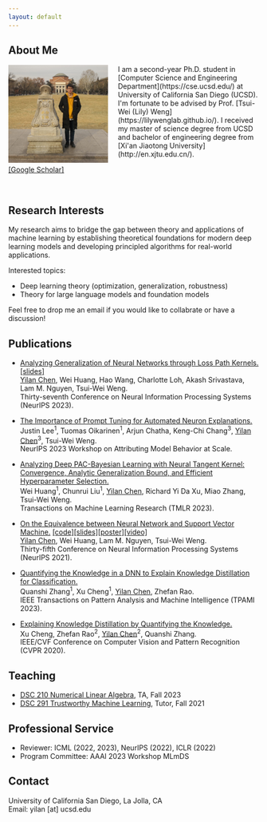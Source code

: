 ```yaml
---
layout: default
---
```



<!-- later try:
https://david-abel.github.io/index.html -->



## About Me

<!-- <figure>
<img src="/images/chenyilan.jpg" align="left" width="200px" style="margin-right:20px" alt="Yilan's picture" title="2019 at Beijing."/>
<figcaption>2019 at Beijing.</figcaption>
</figure> -->

<img src="/images/chenyilan.JPG" align="left" width="200px" style="margin-right:20px" alt="Yilan's picture" title="Yilan."/>
I am a second-year Ph.D. student in [Computer Science and Engineering Department](https://cse.ucsd.edu/) at University of California San Diego (UCSD). I'm fortunate to be advised by Prof. [Tsui-Wei (Lily) Weng](https://lilywenglab.github.io/). 
<!-- Before that, I spent some time as a research intern at [University of Technology Sydney](https://www.uts.edu.au/), advised by Prof. [Richard Xu](https://www.uts.edu.au/staff/yida.xu) and [Shanghai Jiao Tong University](http://en.sjtu.edu.cn/), advised by Prof. [Quanshi Zhang](http://qszhang.com/).  -->
I received my master of science degree from UCSD and bachelor of engineering degree from [Xi'an Jiaotong University](http://en.xjtu.edu.cn/). 
<!-- Here is my [CV](/files/CV_Yilan_Chen.pdf).  -->

[[Google Scholar]](https://scholar.google.com/citations?user=6wmzpRIAAAAJ&hl=en) 
<!-- [[Zhihu]](https://scholar.google.com/citations?user=6wmzpRIAAAAJ&hl=en) -->


<br clear="left"/>







## Research Interests


<!-- I am interested in theoretical machine learning and its applications, especially  -->
<!-- My current research interests are theoretical machine learning and its applications, with a focus on deep learning theory (optimization, generalization, and robustness). My research goal is to establish theoretical foundations for modern deep learning models and develop principled algorithms for real-world applications. -->

My research aims to bridge the gap between theory and applications of machine learning by establishing theoretical foundations for modern deep learning models and developing principled algorithms for real-world applications.

Interested topics: 
- Deep learning theory (optimization, generalization, robustness)
- Theory for large language models and foundation models

Feel free to drop me an email if you would like to collabrate or have a discussion!
<!-- - Reinforcement learning theory -->




## Publications
- [Analyzing Generalization of Neural Networks through Loss Path Kernels.](https://openreview.net/pdf?id=8Ba7VJ7xiM) [[slides]](/files/LPK.pdf)<br>
<u>Yilan Chen</u>, Wei Huang, Hao Wang, Charlotte Loh, Akash Srivastava, Lam M. Nguyen, Tsui-Wei Weng.<br>
Thirty-seventh Conference on Neural Information Processing Systems (NeurIPS 2023).


- [The Importance of Prompt Tuning for Automated Neuron Explanations.](https://arxiv.org/pdf/2310.06200.pdf)<br>
Justin Lee<sup>1</sup>, Tuomas Oikarinen<sup>1</sup>, Arjun Chatha, Keng-Chi Chang<sup>3</sup>, <u>Yilan Chen</u><sup>3</sup>, Tsui-Wei Weng.<br>
NeurIPS 2023 Workshop on Attributing Model Behavior at Scale.

- [Analyzing Deep PAC-Bayesian Learning with Neural Tangent Kernel: Convergence, Analytic Generalization Bound, and Efficient Hyperparameter Selection.](https://openreview.net/pdf?id=nEX2q5B2RQ)<br>
Wei Huang<sup>1</sup>, Chunrui Liu<sup>1</sup>, <u>Yilan Chen</u>, Richard Yi Da Xu, Miao Zhang, Tsui-Wei Weng.<br>
Transactions on Machine Learning Research (TMLR 2023).

- [On the Equivalence between Neural Network and Support Vector Machine.](https://arxiv.org/pdf/2111.06063.pdf) [[code]](https://github.com/leslie-CH/equiv-nn-svm)[[slides]](/files/SVM_Slides.pdf)[[poster]](/files/SVM_NeurIPS_2021_poster.pdf)[[video]](https://neurips.cc/virtual/2021/poster/27419)<br>
<u>Yilan Chen</u>, Wei Huang, Lam M. Nguyen, Tsui-Wei Weng.<br>
Thirty-fifth Conference on Neural Information Processing Systems (NeurIPS 2021).

- [Quantifying the Knowledge in a DNN to Explain Knowledge Distillation for Classification.](https://ieeexplore.ieee.org/stamp/stamp.jsp?arnumber=9864081)<br>
Quanshi Zhang<sup>1</sup>, Xu Cheng<sup>1</sup>, <u>Yilan Chen</u>, Zhefan Rao.<br>
IEEE Transactions on Pattern Analysis and Machine Intelligence (TPAMI 2023).

- [Explaining Knowledge Distillation by Quantifying the Knowledge.](https://arxiv.org/pdf/2003.03622.pdf)<br>
Xu Cheng, Zhefan Rao<sup>2</sup>, <u>Yilan Chen</u><sup>2</sup>, Quanshi Zhang.<br>
IEEE/CVF Conference on Computer Vision and Pattern Recognition (CVPR 2020).



<!-- ## Preprint -->










<!-- ## Notes
- [A Note about NTK Derivation](/files/ntk_derivation.pdf)
- [Some Derivations and Proofs about Linearized Networks](/files/linearized_network.pdf) -->


<!-- **<font size='5'>Projects</font>**
* [Prototype Selection for Nearest Neighbor](/files/Prototype_Selection.pdf)
* [Coordinate Descent](/files/coord_desc.pdf) -->




## Teaching
- [DSC 210 Numerical Linear Algebra](https://lilywenglab.github.io/DSC-210-fa23/), TA, Fall 2023
- [DSC 291 Trustworthy Machine Learning](https://lilywenglab.github.io/dsc-291-sp23/), Tutor, Fall 2021






<!-- ## Courses
- Machine Learning:
  - CSE 250A Probabilistic Reason & Learning  A+
  - CSE 251A ML: Learning Algorithms  A+
  - CSE 251C ML: Machine Learning Theory  A
  - CSE	252A Computer Vision I  A+
  - CSE	257  Search and Optimization A

- Math:
  - MATH 245A	Convex Analysis & Optimization I  A
  - MATH 245B	Convex Analysis & Optimization II  A
  - ECE	269   Linear Algebra and Application A
  - MATH 281A Mathematical Statistics ongoing -->






## Professional Service
- Reviewer: ICML (2022, 2023), NeurIPS (2022), ICLR (2022)
- Program Committee: AAAI 2023 Workshop MLmDS




## Contact

University of California San Diego, La Jolla, CA<br>
Email: yilan [at] ucsd.edu
